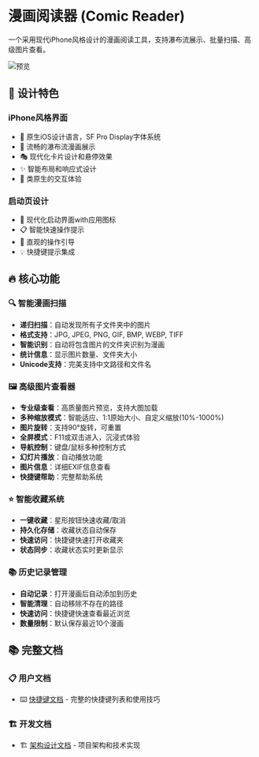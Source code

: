# 漫画阅读器 (Comic Reader)

一个采用现代iPhone风格设计的漫画阅读工具，支持瀑布流展示、批量扫描、高级图片查看。

![预览](docs/动画.gif)

## 🎨 设计特色

### iPhone风格界面

- 🍎 原生iOS设计语言，SF Pro Display字体系统
- 🌊 流畅的瀑布流漫画展示
- 🎭 现代化卡片设计和悬停效果
- ✨ 智能布局和响应式设计
- 📱 类原生的交互体验

### 启动页设计

- 🚀 现代化启动界面with应用图标
- 📋 智能快速操作提示
- 🎯 直观的操作引导
- 💡 快捷键提示集成

## 🔥 核心功能

### 🔍 智能漫画扫描

- **递归扫描**：自动发现所有子文件夹中的图片
- **格式支持**：JPG, JPEG, PNG, GIF, BMP, WEBP, TIFF
- **智能识别**：自动将包含图片的文件夹识别为漫画
- **统计信息**：显示图片数量、文件夹大小
- **Unicode支持**：完美支持中文路径和文件名

### 🖼️ 高级图片查看器

- **专业级查看**：高质量图片预览，支持大图加载
- **多种缩放模式**：智能适应、1:1原始大小、自定义缩放(10%-1000%)
- **图片旋转**：支持90°旋转，可重置
- **全屏模式**：F11或双击进入，沉浸式体验
- **导航控制**：键盘/鼠标多种控制方式
- **幻灯片播放**：自动播放功能
- **图片信息**：详细EXIF信息查看
- **快捷键帮助**：完整帮助系统

### ⭐ 智能收藏系统

- **一键收藏**：星形按钮快速收藏/取消
- **持久化存储**：收藏状态自动保存
- **快速访问**：快捷键快速打开收藏夹
- **状态同步**：收藏状态实时更新显示

### 📚 历史记录管理

- **自动记录**：打开漫画后自动添加到历史
- **智能清理**：自动移除不存在的路径
- **快速访问**：快捷键快速查看最近浏览
- **数量限制**：默认保存最近10个漫画

## 📚 完整文档

### 📋 用户文档

- ⌨️ [快捷键文档](docs/SHORTCUTS.md) - 完整的快捷键列表和使用技巧

### 🏗️ 开发文档

- 🏗️ [架构设计文档](docs/ARCHITECTURE.md) - 项目架构和技术实现